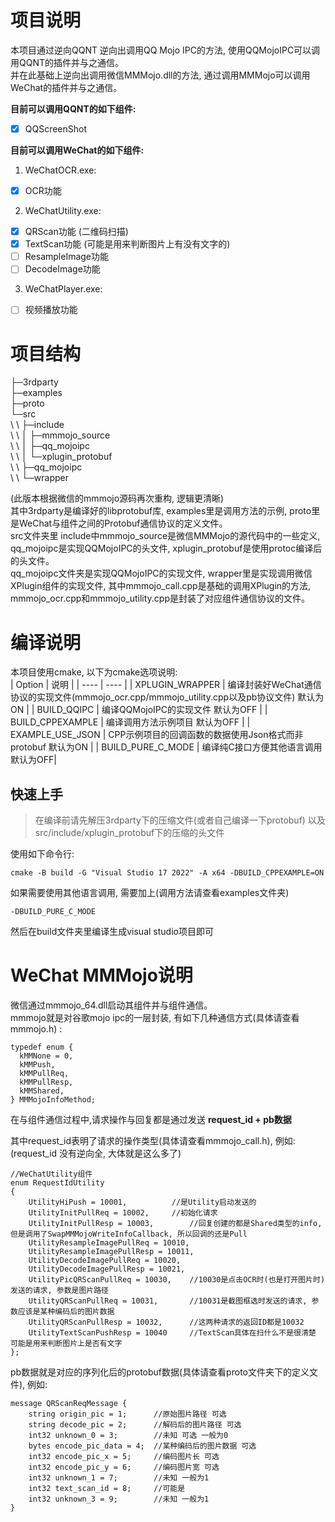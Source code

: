 # 项目说明
本项目通过逆向QQNT 逆向出调用QQ Mojo IPC的方法, 使用QQMojoIPC可以调用QQNT的插件并与之通信。  
并在此基础上逆向出调用微信MMMojo.dll的方法, 通过调用MMMojo可以调用WeChat的插件并与之通信。  
  
**目前可以调用QQNT的如下组件:**
- [x] QQScreenShot

**目前可以调用WeChat的如下组件:**  
1. WeChatOCR.exe:  
- [x] OCR功能  

2. WeChatUtility.exe:
- [x] QRScan功能 (二维码扫描)
- [x] TextScan功能 (可能是用来判断图片上有没有文字的)
- [ ] ResampleImage功能
- [ ] DecodeImage功能

3. WeChatPlayer.exe:
- [ ] 视频播放功能

# 项目结构
├─3rdparty  
├─examples  
├─proto  
└─src  
\ \ ├─include  
\ \ │  ├─mmmojo_source  
\ \ │  ├─qq_mojoipc  
\ \ │  └─xplugin_protobuf  
\ \ ├─qq_mojoipc  
\ \ └─wrapper  
 
(此版本根据微信的mmmojo源码再次重构, 逻辑更清晰)  
其中3rdparty是编译好的libprotobuf库, examples里是调用方法的示例, proto里是WeChat与组件之间的Protobuf通信协议的定义文件。  
src文件夹里 include中mmmojo_source是微信MMMojo的源代码中的一些定义, qq_mojoipc是实现QQMojoIPC的头文件, xplugin_protobuf是使用protoc编译后的头文件。  
qq_mojoipc文件夹是实现QQMojoIPC的实现文件, wrapper里是实现调用微信XPlugin组件的实现文件, 其中mmmojo_call.cpp是基础的调用XPlugin的方法, mmmojo_ocr.cpp和mmmojo_utility.cpp是封装了对应组件通信协议的文件。

# 编译说明
本项目使用cmake, 以下为cmake选项说明:  
|  Option   | 说明  |
|  ----  | ----  |
| XPLUGIN_WRAPPER  | 编译封装好WeChat通信协议的实现文件(mmmojo_ocr.cpp/mmmojo_utility.cpp以及pb协议文件) 默认为ON |
| BUILD_QQIPC  | 编译QQMojoIPC的实现文件 默认为OFF |
| BUILD_CPPEXAMPLE | 编译调用方法示例项目 默认为OFF |
| EXAMPLE_USE_JSON | CPP示例项目的回调函数的数据使用Json格式而非protobuf 默认为ON |
| BUILD_PURE_C_MODE | 编译纯C接口方便其他语言调用 默认为OFF| 

## 快速上手
> 在编译前请先解压3rdparty下的压缩文件(或者自己编译一下protobuf) 以及src/include/xplugin_protobuf下的压缩的头文件

使用如下命令行:
```
cmake -B build -G "Visual Studio 17 2022" -A x64 -DBUILD_CPPEXAMPLE=ON
```
如果需要使用其他语言调用, 需要加上(调用方法请查看examples文件夹)
```
-DBUILD_PURE_C_MODE
```
然后在build文件夹里编译生成visual studio项目即可

# WeChat MMMojo说明
微信通过mmmojo_64.dll启动其组件并与组件通信。  
mmmojo就是对谷歌mojo ipc的一层封装, 有如下几种通信方式(具体请查看mmmojo.h) :  
```
typedef enum {
  kMMNone = 0,
  kMMPush,
  kMMPullReq,
  kMMPullResp,
  kMMShared,
} MMMojoInfoMethod;
```  
在与组件通信过程中,请求操作与回复都是通过发送 **request_id + pb数据**
  
其中request_id表明了请求的操作类型(具体请查看mmmojo_call.h), 例如:  
(request_id 没有逆向全, 大体就是这么多了)  
```
//WeChatUtility组件
enum RequestIdUtility
{
	UtilityHiPush = 10001,			//是Utility启动发送的
	UtilityInitPullReq = 10002,		//初始化请求
	UtilityInitPullResp = 10003,		//回复创建的都是Shared类型的info, 但是调用了SwapMMMojoWriteInfoCallback, 所以回调的还是Pull
	UtilityResampleImagePullReq = 10010,
	UtilityResampleImagePullResp = 10011,
	UtilityDecodeImagePullReq = 10020,
	UtilityDecodeImagePullResp = 10021,
	UtilityPicQRScanPullReq = 10030,	//10030是点击OCR时(也是打开图片时)发送的请求, 参数是图片路径
	UtilityQRScanPullReq = 10031,		//10031是截图框选时发送的请求, 参数应该是某种编码后的图片数据
	UtilityQRScanPullResp = 10032,		//这两种请求的返回ID都是10032
	UtilityTextScanPushResp = 10040		//TextScan具体在扫什么不是很清楚 可能是用来判断图片上是否有文字
};
```
pb数据就是对应的序列化后的protobuf数据(具体请查看proto文件夹下的定义文件), 例如:
```
message QRScanReqMessage {
	string origin_pic = 1;		//原始图片路径 可选
	string decode_pic = 2;		//解码后的图片路径 可选
	int32 unknown_0 = 3;		//未知 可选 一般为0
	bytes encode_pic_data = 4;	//某种编码后的图片数据 可选
	int32 encode_pic_x = 5;		//编码图片长	可选
	int32 encode_pic_y = 6;		//编码图片宽 可选
	int32 unknown_1 = 7;		//未知 一般为1
	int32 text_scan_id = 8;		//可能是
	int32 unknown_3 = 9;		//未知 一般为1
}

```


